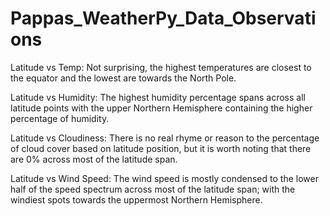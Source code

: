 # Pappas_WeatherPy_Data_Observations
Latitude vs Temp: Not surprising, the highest temperatures are closest to the equator and the lowest are towards the North Pole.  

Latitude vs Humidity: The highest humidity percentage spans across all latitude points with the upper Northern Hemisphere containing the higher percentage of humidity.

Latitude vs Cloudiness: There is no real rhyme or reason to the percentage of cloud cover based on latitude position, but it is worth noting that there are 0% across most of the latitude span.

Latitude vs Wind Speed: The wind speed is mostly condensed to the lower half of the speed spectrum across most of the latitude span; with the windiest spots towards the uppermost Northern Hemisphere.
